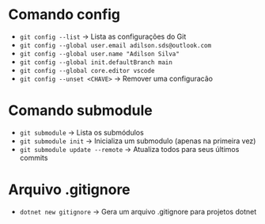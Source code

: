 # Comando config

- `git config --list` -> Lista as configurações do Git
- `git config --global user.email adilson.sds@outlook.com`
- `git config --global user.name "Adilson Silva"`
- `git config --global init.defaultBranch main`
- `git config --global core.editor vscode`
- `git config --unset <CHAVE>` -> Remover uma configuracão

# Comando submodule

- `git submodule` -> Lista os submódulos
- `git submodule init` -> Inicializa um submodulo (apenas na primeira vez)
- `git submodule update --remote` -> Atualiza todos para seus últimos commits

# Arquivo .gitignore

- `dotnet new gitignore` -> Gera um arquivo .gitignore para projetos dotnet